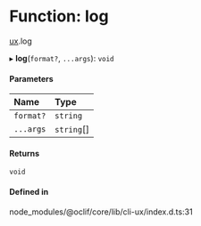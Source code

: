 # Function: log

[ux](../modules/ux.md).log

▸ **log**(`format?`, `...args`): `void`

#### Parameters

| Name | Type |
| :------ | :------ |
| `format?` | `string` |
| `...args` | `string`[] |

#### Returns

`void`

#### Defined in

node_modules/@oclif/core/lib/cli-ux/index.d.ts:31
